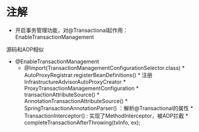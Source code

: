 # 注解
* 开启事务管理功能，对@Transactional起作用：EnableTransactionManagement

源码和AOP相似

* @EnableTransactionManagement
	* @Import(TransactionManagementConfigurationSelector.class)
			* AutoProxyRegistrar.registerBeanDefinitions()
				* 注册InfrastructureAdvisorAutoProxyCreator
			* ProxyTransactionManagementConfiguration
				* transactionAttributeSource()
					* AnnotationTransactionAttributeSource()
						* SpringTransactionAnnotationParser() ：解析@Transactional的属性
				* TransactionInterceptor() : 实现了MethodInterceptor，被AOP拦截
					* completeTransactionAfterThrowing(txInfo, ex);